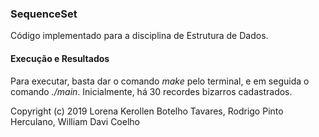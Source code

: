 ### SequenceSet

Código implementado para a disciplina de Estrutura de Dados.

#### Execução e Resultados

Para executar, basta dar o comando *make* pelo terminal, e em seguida o comando *./main*. Inicialmente, há 30 recordes bizarros cadastrados.

Copyright (c) 2019 Lorena Kerollen Botelho Tavares, Rodrigo Pinto Herculano, William Davi Coelho
